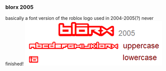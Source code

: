### blorx 2005
basically a font version of the roblox logo used in 2004-2005(?)
never finished!
![image of the font (latest), showing all available characters](blorx2005.png)
